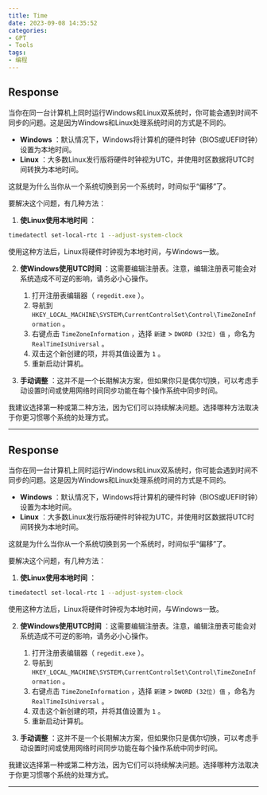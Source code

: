 ```yaml
---
title: Time
date: 2023-09-08 14:35:52
categories:
- GPT
- Tools
tags:
- 编程
---
```







## Response

当你在同一台计算机上同时运行Windows和Linux双系统时，你可能会遇到时间不同步的问题。这是因为Windows和Linux处理系统时间的方式是不同的。

-  **Windows** ：默认情况下，Windows将计算机的硬件时钟（BIOS或UEFI时钟）设置为本地时间。
-  **Linux** ：大多数Linux发行版将硬件时钟视为UTC，并使用时区数据将UTC时间转换为本地时间。

这就是为什么当你从一个系统切换到另一个系统时，时间似乎“偏移”了。

要解决这个问题，有几种方法：

1.  **使Linux使用本地时间** ：


```bash
timedatectl set-local-rtc 1 --adjust-system-clock
```
使用这种方法后，Linux将硬件时钟视为本地时间，与Windows一致。


2.  **使Windows使用UTC时间** ：这需要编辑注册表。注意，编辑注册表可能会对系统造成不可逆的影响，请务必小心操作。


    1. 打开注册表编辑器（ `regedit.exe` ）。
    2. 导航到 `HKEY_LOCAL_MACHINE\SYSTEM\CurrentControlSet\Control\TimeZoneInformation` 。
    3. 右键点击 `TimeZoneInformation` ，选择 `新建` > `DWORD (32位) 值` ，命名为 `RealTimeIsUniversal` 。
    4. 双击这个新创建的项，并将其值设置为 `1` 。
    5. 重新启动计算机。
3.  **手动调整** ：这并不是一个长期解决方案，但如果你只是偶尔切换，可以考虑手动设置时间或使用网络时间同步功能在每个操作系统中同步时间。



我建议选择第一种或第二种方法，因为它们可以持续解决问题。选择哪种方法取决于你更习惯哪个系统的处理方式。



---

## Response

当你在同一台计算机上同时运行Windows和Linux双系统时，你可能会遇到时间不同步的问题。这是因为Windows和Linux处理系统时间的方式是不同的。

-  **Windows** ：默认情况下，Windows将计算机的硬件时钟（BIOS或UEFI时钟）设置为本地时间。
-  **Linux** ：大多数Linux发行版将硬件时钟视为UTC，并使用时区数据将UTC时间转换为本地时间。

这就是为什么当你从一个系统切换到另一个系统时，时间似乎“偏移”了。

要解决这个问题，有几种方法：

1.  **使Linux使用本地时间** ：


```bash
timedatectl set-local-rtc 1 --adjust-system-clock
```
使用这种方法后，Linux将硬件时钟视为本地时间，与Windows一致。


2.  **使Windows使用UTC时间** ：这需要编辑注册表。注意，编辑注册表可能会对系统造成不可逆的影响，请务必小心操作。


    1. 打开注册表编辑器（ `regedit.exe` ）。
    2. 导航到 `HKEY_LOCAL_MACHINE\SYSTEM\CurrentControlSet\Control\TimeZoneInformation` 。
    3. 右键点击 `TimeZoneInformation` ，选择 `新建` > `DWORD (32位) 值` ，命名为 `RealTimeIsUniversal` 。
    4. 双击这个新创建的项，并将其值设置为 `1` 。
    5. 重新启动计算机。
3.  **手动调整** ：这并不是一个长期解决方案，但如果你只是偶尔切换，可以考虑手动设置时间或使用网络时间同步功能在每个操作系统中同步时间。



我建议选择第一种或第二种方法，因为它们可以持续解决问题。选择哪种方法取决于你更习惯哪个系统的处理方式。



---
